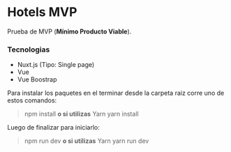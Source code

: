 # Hotels MVP

Prueba de MVP (**Mínimo Producto Viable**).
   
### Tecnologias
- Nuxt.js (Tipo: Single page) 
- Vue   
- Vue Boostrap

Para instalar los paquetes en el terminar desde la carpeta raiz corre uno de estos comandos: 
>  npm install 
>    **o si utilizas** Yarn
>   yarn install 

Luego de finalizar para iniciarlo:
>  npm run dev
>    **o si utilizas** Yarn 
>    yarn run dev 


